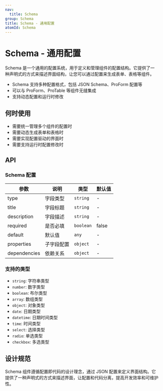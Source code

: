 ```yaml
---
nav:
  title: Schema
group: Schema
title: Schema - 通用配置
atomId: Schema
---
```


# Schema - 通用配置

Schema 是一个通用的配置系统，用于定义和管理组件的配置结构。它提供了一种声明式的方式来描述界面结构，让您可以通过配置来生成表单、表格等组件。

- Schema 支持多种配置格式，包括 JSON Schema、ProForm 配置等
- 可以与 ProForm、ProTable 等组件无缝集成
- 支持动态配置和运行时修改

## 何时使用

- 需要统一管理多个组件的配置时
- 需要动态生成表单和表格时
- 需要实现配置驱动的界面时
- 需要支持运行时配置修改时


## API

### Schema 配置

| 参数 | 说明 | 类型 | 默认值 |
| --- | --- | --- | --- |
| type | 字段类型 | `string` | - |
| title | 字段标题 | `string` | - |
| description | 字段描述 | `string` | - |
| required | 是否必填 | `boolean` | false |
| default | 默认值 | `any` | - |
| properties | 子字段配置 | `object` | - |
| dependencies | 依赖关系 | `object` | - |

### 支持的类型

- `string`: 字符串类型
- `number`: 数字类型
- `boolean`: 布尔类型
- `array`: 数组类型
- `object`: 对象类型
- `date`: 日期类型
- `datetime`: 日期时间类型
- `time`: 时间类型
- `select`: 选择类型
- `radio`: 单选类型
- `checkbox`: 多选类型

## 设计规范

Schema 组件遵循配置即代码的设计理念，通过 JSON 配置来定义界面结构。它提供了一种声明式的方式来描述界面，让配置和代码分离，提高开发效率和可维护性。
